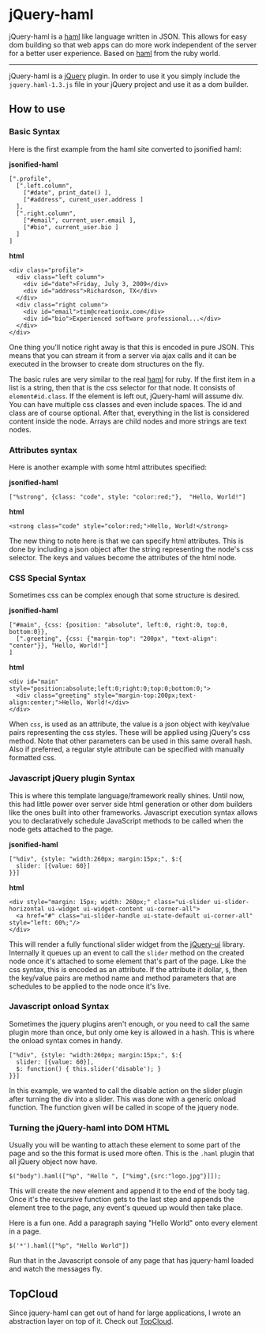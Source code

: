 # jQuery-haml

jQuery-haml is a [haml][] like language written in JSON. This allows for easy dom building so that web apps can do more work independent of the server for a better user experience. Based on [haml][] from the ruby world.

---------------------

jQuery-haml is a [jQuery][] plugin. In order to use it you simply include the `jquery.haml-1.3.js` file in your jQuery project and use it as a dom builder.

## How to use

### Basic Syntax

Here is the first example from the haml site converted to jsonified haml:

**jsonified-haml**

    [".profile",
      [".left.column",
        ["#date", print_date() ],
        ["#address", curent_user.address ]
      ],
      [".right.column",
        ["#email", current_user.email ],
        ["#bio", current_user.bio ]
      ]
    ]

**html**

    <div class="profile">
      <div class="left column">
        <div id="date">Friday, July 3, 2009</div>
        <div id="address">Richardson, TX</div>
      </div>
      <div class="right column">
        <div id="email">tim@creationix.com</div>
        <div id="bio">Experienced software professional...</div>
      </div>
    </div>

One thing you'll notice right away is that this is encoded in pure JSON. This means that you can stream it from a server via ajax calls and it can be executed in the browser to create dom structures on the fly.

The basic rules are very similar to the real [haml][] for ruby. If the first item in a list is a string, then that is the css selector for that node. It consists of `element#id.class`. If the element is left out, jQuery-haml will assume div. You can have multiple css classes and even include spaces. The id and class are of course optional. After that, everything in the list is considered content inside the node. Arrays are child nodes and more strings are text nodes.

### Attributes syntax

Here is another example with some html attributes specified:

**jsonified-haml**

    ["%strong", {class: "code", style: "color:red;"},  "Hello, World!"]

**html**

    <strong class="code" style="color:red;">Hello, World!</strong>

The new thing to note here is that we can specify html attributes. This is done by including a json object after the string representing the node's css selector. The keys and values become the attributes of the html node.

### CSS Special Syntax

Sometimes css can be complex enough that some structure is desired.

**jsonified-haml**

    ["#main", {css: {position: "absolute", left:0, right:0, top:0, bottom:0}},
      [".greeting", {css: {"margin-top": "200px", "text-align": "center"}}, "Hello, World!"]
    ]

**html**

    <div id="main" style="position:absolute;left:0;right:0;top:0;bottom:0;">
      <div class="greeting" style="margin-top:200px;text-align:center;">Hello, World!</div>
    </div>

When `css`, is used as an attribute, the value is a json object with key/value pairs representing the css styles. These will be applied using jQuery's css method. Note that other parameters can be used in this same overall hash. Also if preferred, a regular style attribute can be specified with manually formatted css.

### Javascript jQuery plugin Syntax

This is where this template language/framework really shines. Until now, this had little power over server side html generation or other dom builders like the ones built into other frameworks. Javascript execution syntax allows you to declaratively schedule JavaScript methods to be called when the node gets attached to the page.

**jsonified-haml**

    ["%div", {style: "width:260px; margin:15px;", $:{
      slider: [{value: 60}]
    }}]

**html**

    <div style="margin: 15px; width: 260px;" class="ui-slider ui-slider-horizontal ui-widget ui-widget-content ui-corner-all">
      <a href="#" class="ui-slider-handle ui-state-default ui-corner-all" style="left: 60%;"/>
    </div>

This will render a fully functional slider widget from the [jQuery-ui][] library. Internally it queues up an event to call the `slider` method on the created node once it's attached to some element that's part of the page. Like the css syntax, this is encoded as an attribute. If the attribute it dollar, `$`, then the key/value pairs are method name and method parameters that are schedules to be applied to the node once it's live.

### Javascript onload Syntax

Sometimes the jquery plugins aren't enough, or you need to call the same plugin more than once, but only ome key is allowed in a hash. This is where the onload syntax comes in handy.

    ["%div", {style: "width:260px; margin:15px;", $:{
      slider: [{value: 60}],
      $: function() { this.slider('disable'); }
    }}]

In this example, we wanted to call the disable action on the slider plugin after turning the div into a slider. This was done with a generic onload function. The function given will be called in scope of the jquery node.

### Turning the jQuery-haml into DOM HTML

Usually you will be wanting to attach these element to some part of the page and so the this format is used more often. This is the `.haml` plugin that all jQuery object now have.

    $("body").haml(["%p", "Hello ", ["%img",{src:"logo.jpg"}]]);

This will create the new element and append it to the end of the body tag. Once it's the recursive function gets to the last step and appends the element tree to the page, any event's queued up would then take place.

Here is a fun one.  Add a paragraph saying "Hello World" onto every element in a page.

    $('*').haml(["%p", "Hello World"])

Run that in the Javascript console of any page that has jquery-haml loaded and watch the messages fly.

## TopCloud

Since jquery-haml can get out of hand for large applications, I wrote an abstraction layer on top of it.  Check out [TopCloud][].

[haml]: http://haml.hamptoncatlin.com/
[jquery]: http://jquery.com/
[jquery-ui]: http://jqueryui.com/
[TopCloud]: http://github.com/creationix/topcloud